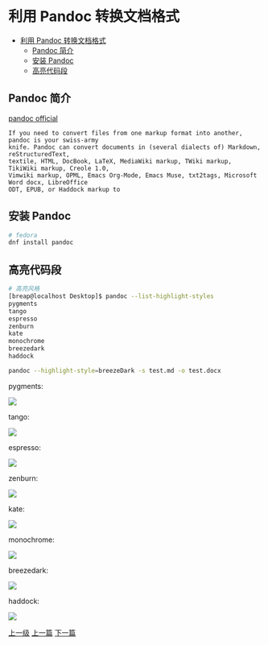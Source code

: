 # 利用 Pandoc 转换文档格式


<!-- @import "[TOC]" {cmd="toc" depthFrom=1 depthTo=6 orderedList=false} -->
<!-- code_chunk_output -->

* [利用 Pandoc 转换文档格式](#利用-pandoc-转换文档格式)
	* [Pandoc 简介](#pandoc-简介)
	* [安装 Pandoc](#安装-pandoc)
	* [高亮代码段](#高亮代码段)

<!-- /code_chunk_output -->


## Pandoc 简介

[pandoc official](https://pandoc.org/)

```highlight
If you need to convert files from one markup format into another, pandoc is your swiss-army
knife. Pandoc can convert documents in (several dialects of) Markdown, reStructuredText,
textile, HTML, DocBook, LaTeX, MediaWiki markup, TWiki markup, TikiWiki markup, Creole 1.0,
Vimwiki markup, OPML, Emacs Org-Mode, Emacs Muse, txt2tags, Microsoft Word docx, LibreOffice
ODT, EPUB, or Haddock markup to
```

## 安装 Pandoc

```sh
# fedora
dnf install pandoc
```

## 高亮代码段

```sh
# 高亮风格
[breap@localhost Desktop]$ pandoc --list-highlight-styles
pygments
tango
espresso
zenburn
kate
monochrome
breezedark
haddock
```

```sh
pandoc --highlight-style=breezeDark -s test.md -o test.docx
```
pygments:

![](../images/pandocConvertDoc_201806081906_1.png)

tango:

![](../images/pandocConvertDoc_201806081906_2.png)

espresso:

![](../images/pandocConvertDoc_201806081906_3.png)

zenburn:

![](../images/pandocConvertDoc_201806081906_4.png)

kate:

![](../images/pandocConvertDoc_201806081906_5.png)

monochrome:

![](../images/pandocConvertDoc_201806081906_6.png)

breezedark:

![](../images/pandocConvertDoc_201806081906_7.png)

haddock:

![](../images/pandocConvertDoc_201806081906_8.png)

[上一级](README.md)
[上一篇](openresty_test.md)
[下一篇](shadowsocksOptimize.md)
